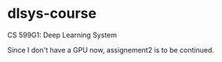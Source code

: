 # dlsys-course
CS 599G1: Deep Learning System

Since I don't have a GPU now, assignement2 is to be continued.